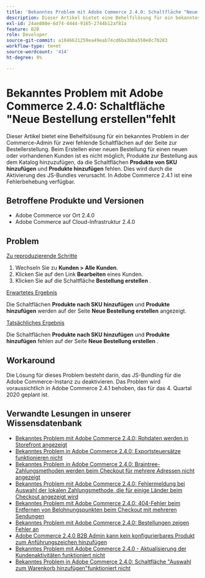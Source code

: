 ```yaml
---
title: 'Bekanntes Problem mit Adobe Commerce 2.4.0: Schaltfläche "Neue Bestellung erstellen"fehlt'
description: Dieser Artikel bietet eine Behelfslösung für ein bekanntes Problem in der Commerce-Admin für zwei fehlende Schaltflächen auf der Seite zur Bestellerstellung. Beim Erstellen einer neuen Bestellung für einen neuen oder vorhandenen Kunden ist es nicht möglich, Produkte zur Bestellung aus dem Katalog hinzuzufügen, da die Schaltflächen **Produkte über SKU hinzufügen** und **Produkte hinzufügen** fehlen. Dies wird durch die Aktivierung des JS-Bundles verursacht. In Adobe Commerce 2.4.1 ist eine Fehlerbehebung verfügbar.
exl-id: 24ae880e-6d74-4444-9165-2744b12af81a
feature: B2B
role: Developer
source-git-commit: a1046621259ea49eab74cd6ba3bba550e0c70283
workflow-type: tm+mt
source-wordcount: '414'
ht-degree: 0%

---
```


# Bekanntes Problem mit Adobe Commerce 2.4.0: Schaltfläche &quot;Neue Bestellung erstellen&quot;fehlt

Dieser Artikel bietet eine Behelfslösung für ein bekanntes Problem in der Commerce-Admin für zwei fehlende Schaltflächen auf der Seite zur Bestellerstellung. Beim Erstellen einer neuen Bestellung für einen neuen oder vorhandenen Kunden ist es nicht möglich, Produkte zur Bestellung aus dem Katalog hinzuzufügen, da die Schaltflächen **Produkte von SKU hinzufügen** und **Produkte hinzufügen** fehlen. Dies wird durch die Aktivierung des JS-Bundles verursacht. In Adobe Commerce 2.4.1 ist eine Fehlerbehebung verfügbar.

## Betroffene Produkte und Versionen

* Adobe Commerce vor Ort 2.4.0
* Adobe Commerce auf Cloud-Infrastruktur 2.4.0

## Problem

<u>Zu reproduzierende Schritte</u>

1. Wechseln Sie zu **Kunden > Alle Kunden**.
1. Klicken Sie auf den Link **Bearbeiten** eines Kunden.
1. Klicken Sie auf die Schaltfläche **Bestellung erstellen** .

<u>Erwartetes Ergebnis</u>

Die Schaltflächen **Produkte nach SKU hinzufügen** und **Produkte hinzufügen** werden auf der Seite **Neue Bestellung erstellen** angezeigt.

<u>Tatsächliches Ergebnis</u>

Die Schaltflächen **Produkte nach SKU hinzufügen** und **Produkte hinzufügen** fehlen auf der Seite **Neue Bestellung erstellen** .

## Workaround

Die Lösung für dieses Problem besteht darin, das JS-Bundling für die Adobe Commerce-Instanz zu deaktivieren. Das Problem wird voraussichtlich in Adobe Commerce 2.4.1 behoben, das für das 4. Quartal 2020 geplant ist.

## Verwandte Lesungen in unserer Wissensdatenbank

* [Bekanntes Problem mit Adobe Commerce 2.4.0: Rohdaten werden in Storefront angezeigt](/help/troubleshooting/storefront/magento-2-4-0-issue-storefront-raw-message-data-display.md)
* [Bekanntes Problem in Adobe Commerce 2.4.0: Exportsteuersätze funktionieren nicht](/help/troubleshooting/miscellaneous/magento-2-4-0-known-issue-export-tax-rates-does-not-work.md)
* [Bekanntes Problem in Adobe Commerce 2.4.0: Braintree-Zahlungsmethoden werden beim Checkout für mehrere Adressen nicht angezeigt](/help/troubleshooting/payments/magento-2-4-0-braintree-not-in-multiple-addresses-checkout.md)
* [Bekanntes Problem mit Adobe Commerce 2.4.0: Fehlermeldung bei Auswahl der lokalen Zahlungsmethode, die für einige Länder beim Checkout angezeigt wird](/help/troubleshooting/payments/magento-2-4-0-checkout-error-selecting-local-payments.md)
* [Bekanntes Problem mit Adobe Commerce 2.4.0: 404-Fehler beim Entfernen von Belohnungspunkten beim Checkout mit mehreren Sendungen](/help/troubleshooting/storefront/magento-2-4-0-404-error-removing-rewards-points-on-multi-shipping-checkout.md)
* [Bekanntes Problem mit Adobe Commerce 2.4.0: Bestellungen zeigen Fehler an](/help/troubleshooting/storefront/magento-2-4-0-known-issue-orders-display-error.md)
* [Adobe Commerce 2.4.0 B2B Admin kann kein konfigurierbares Produkt zum Anführungszeichen hinzufügen](/help/troubleshooting/miscellaneous/magento-2-4-0-b2b-admin-can-t-add-configurable-product-to-quote.md)
* [Bekanntes Problem mit Adobe Commerce 2.4.0 - Aktualisierung der Kundenaktivitäten funktioniert nicht](/help/troubleshooting/miscellaneous/magento-2-4-0-refresh-on-customer-activities-does-not-work.md)
* [Bekanntes Problem in Adobe Commerce 2.4.0: Schaltfläche &quot;Auswahl zum Warenkorb hinzufügen&quot;funktioniert nicht](/help/troubleshooting/miscellaneous/magento-2-4-0-add-selections-to-my-cart-does-not-work.md)
